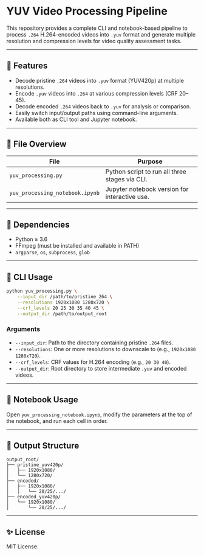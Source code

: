 # YUV Video Processing Pipeline

This repository provides a complete CLI and notebook-based pipeline to process `.264` H.264-encoded videos into `.yuv` format and generate multiple resolution and compression levels for video quality assessment tasks.

---

## 🔧 Features

- Decode pristine `.264` videos into `.yuv` format (YUV420p) at multiple resolutions.
- Encode `.yuv` videos into `.264` at various compression levels (CRF 20–45).
- Decode encoded `.264` videos back to `.yuv` for analysis or comparison.
- Easily switch input/output paths using command-line arguments.
- Available both as CLI tool and Jupyter notebook.

---

## 📂 File Overview

| File | Purpose |
|------|---------|
| `yuv_processing.py` | Python script to run all three stages via CLI. |
| `yuv_processing_notebook.ipynb` | Jupyter notebook version for interactive use. |

---

## 🧪 Dependencies

- Python ≥ 3.6
- FFmpeg (must be installed and available in PATH)
- `argparse`, `os`, `subprocess`, `glob`

---

## 🚀 CLI Usage

```bash
python yuv_processing.py \
    --input_dir /path/to/pristine_264 \
    --resolutions 1920x1080 1280x720 \
    --crf_levels 20 25 30 35 40 45 \
    --output_dir /path/to/output_root
```

### Arguments

- `--input_dir`: Path to the directory containing pristine `.264` files.
- `--resolutions`: One or more resolutions to downscale to (e.g., `1920x1080 1280x720`).
- `--crf_levels`: CRF values for H.264 encoding (e.g., `20 30 40`).
- `--output_dir`: Root directory to store intermediate `.yuv` and encoded videos.

---

## 📝 Notebook Usage

Open `yuv_processing_notebook.ipynb`, modify the parameters at the top of the notebook, and run each cell in order.

---

## 📁 Output Structure

```
output_root/
├── pristine_yuv420p/
│   ├── 1920x1080/
│   └── 1280x720/
├── encoded/
│   ├── 1920x1080/
│   │   └── 20/25/.../
├── encoded_yuv420p/
│   └── 1920x1080/
│       └── 20/25/.../
```

---

## ✨ License

MIT License.
